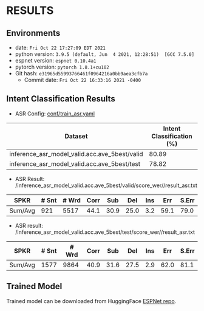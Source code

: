 <!-- Generated by ./scripts/utils/show_asr_result.sh -->
# RESULTS
## Environments
- date: `Fri Oct 22 17:27:09 EDT 2021`
- python version: `3.9.5 (default, Jun  4 2021, 12:28:51)  [GCC 7.5.0]`
- espnet version: `espnet 0.10.4a1`
- pytorch version: `pytorch 1.8.1+cu102`
- Git hash: `e31965d55993766461f0964216a0bb9aea3cfb7a`
  - Commit date: `Fri Oct 22 16:33:16 2021 -0400`

## Intent Classification Results

- ASR Config: [conf/train_asr.yaml](conf/train_asr.yaml)

 | Dataset						| Intent Classification (%) |
 | ---------------------------------------------------- | ------------------------- |
 | inference_asr_model_valid.acc.ave_5best/valid	| 80.89	  	       	    |
 | inference_asr_model_valid.acc.ave_5best/test	       	| 78.82	  		    |

- ASR Result: /inference_asr_model_valid.acc.ave_5best/valid/score_wer//result_asr.txt

| SPKR                             | # Snt | # Wrd | Corr  |  Sub  |  Del |   Ins |   Err | S.Err |
| -------------------------------- | ----- | ----- | ----- | ----- | ---- | ----- | ----- | ----- |
| Sum/Avg                          |  921  | 5517  | 44.1 |  30.9 |  25.0  |  3.2 |  59.1 |  79.0 |

- ASR result: /inference_asr_model_valid.acc.ave_5best/test/score_wer//result_asr.txt

| SPKR                             | # Snt | # Wrd | Corr |   Sub  |  Del |   Ins |   Err | S.Err |
| -------------------------------- | ----- | ----- | ----- | ----- | ---- | ----- | ----- | ----- |
| Sum/Avg                          | 1577  | 9864 | 40.9 |  31.6 |  27.5 |   2.9 |  62.0 |  81.1 |


## Trained Model

Trained model can be downloaded from HuggingFace [ESPNet repo](https://huggingface.co/espnet/sujay_catslu_map).
